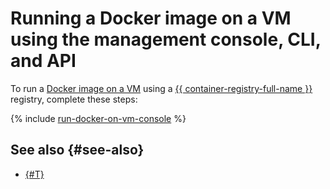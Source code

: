 # Running a Docker image on a VM using the management console, CLI, and API

To run a [Docker image on a VM](index.md) using a [{{ container-registry-full-name }}](../../../container-registry/) registry, complete these steps:

{% include [run-docker-on-vm-console](../../../_tutorials/infrastructure/run-docker-on-vm-console.md) %}

## See also {#see-also}

* [{#T}](terraform.md)
